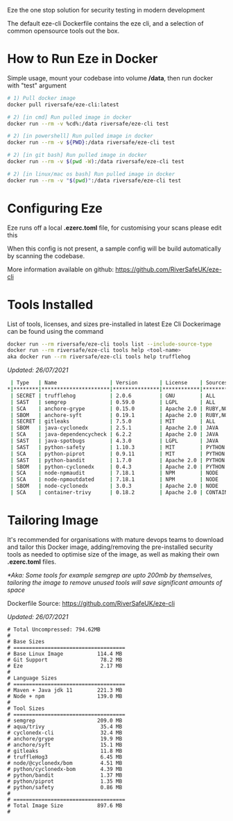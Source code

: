 Eze the one stop solution for security testing in modern development

The default eze-cli Dockerfile contains the eze cli, and a selection of common opensource tools out the box.

# How to Run Eze in Docker

Simple usage, mount your codebase into volume **/data**, then run docker with "test" argument

```bash
# 1) Pull docker image
docker pull riversafe/eze-cli:latest

# 2) [in cmd] Run pulled image in docker
docker run --rm -v %cd%:/data riversafe/eze-cli test

# 2) [in powershell] Run pulled image in docker
docker run --rm -v ${PWD}:/data riversafe/eze-cli test

# 2) [in git bash] Run pulled image in docker
docker run --rm -v $(pwd -W):/data riversafe/eze-cli test

# 2) [in linux/mac os bash] Run pulled image in docker
docker run --rm -v "$(pwd)":/data riversafe/eze-cli test
```

# Configuring Eze
Eze runs off a local **.ezerc.toml** file, for customising your scans please edit this

When this config is not present, a sample config will be build automatically by scanning the codebase.

More information available on github:
https://github.com/RiverSafeUK/eze-cli

# Tools Installed
List of tools, licenses, and sizes pre-installed in latest Eze Cli Dockerimage can be found using the command

```bash
docker run --rm riversafe/eze-cli tools list --include-source-type
docker run --rm riversafe/eze-cli tools help <tool-name>
aka docker run --rm riversafe/eze-cli tools help trufflehog
```

_Updated: 26/07/2021_
```bash
 | Type   | Name                 | Version       | License    | Sources                             | Description                                                                         |
*|********|**********************|***************|************|*************************************|*************************************************************************************|*
 | SECRET | trufflehog           | 2.0.6         | GNU        | ALL                                 | opensource secret scanner                                                           |
 | SAST   | semgrep              | 0.59.0        | LGPL       | ALL                                 | opensource multi language SAST scanner                                              |
 | SCA    | anchore-grype        | 0.15.0        | Apache 2.0 | RUBY,NODE,JAVA,PYTHON,CONTAINER     | opensource multi language SCA and container scanner                                 |
 | SBOM   | anchore-syft         | 0.19.1        | Apache 2.0 | RUBY,NODE,JAVA,PYTHON,GO,CONTAINER  | opensource multi language and container bill of materials (SBOM) generation utility |
 | SECRET | gitleaks             | 7.5.0         | MIT        | ALL                                 | opensource static key scanner                                                       |
 | SBOM   | java-cyclonedx       | 2.5.1         | Apache 2.0 | JAVA                                | opensource java bill of materials (SBOM) generation utility                         |
 | SCA    | java-dependencycheck | 6.2.2         | Apache 2.0 | JAVA                                | opensource java SCA tool class                                                      |
 | SAST   | java-spotbugs        | 4.3.0         | LGPL       | JAVA                                | opensource java SAST tool class                                                     |
 | SAST   | python-safety        | 1.10.3        | MIT        | PYTHON                              | opensource python SCA scanner                                                       |
 | SCA    | python-piprot        | 0.9.11        | MIT        | PYTHON                              | opensource python outdated dependency scanner                                       |
 | SAST   | python-bandit        | 1.7.0         | Apache 2.0 | PYTHON                              | opensource python SAST scanner                                                      |
 | SBOM   | python-cyclonedx     | 0.4.3         | Apache 2.0 | PYTHON                              | opensource python bill of materials (SBOM) generation utility                       |
 | SCA    | node-npmaudit        | 7.18.1        | NPM        | NODE                                | opensource node SCA scanner                                                         |
 | SCA    | node-npmoutdated     | 7.18.1        | NPM        | NODE                                | opensource node outdated dependency scanner                                         |
 | SBOM   | node-cyclonedx       | 3.0.3         | Apache 2.0 | NODE                                | opensource node bill of materials (SBOM) generation utility                         |
 | SCA    | container-trivy      | 0.18.2        | Apache 2.0 | CONTAINER                           | opensource container scanner                                                        |
```

# Tailoring Image
It's recommended for organisations with mature devops teams to download and tailor this Docker image, adding/removing the pre-installed security tools as needed to optimise size of the image, as well as making their own **.ezerc.toml** files.

_*Aka: Some tools for example semgrep are upto 200mb by themselves, tailoring the image to remove unused tools will save significant amounts of space_

Dockerfile Source:
https://github.com/RiverSafeUK/eze-cli


_Updated: 26/07/2021_
```
# Total Uncompressed: 794.62MB
#
# Base Sizes
# ====================================
# Base Linux Image           114.4 MB
# Git Support                 78.2 MB
# Eze                         2.17 MB
#
# Language Sizes
# ====================================
# Maven + Java jdk 11        221.3 MB
# Node + npm                 139.0 MB
#
# Tool Sizes
# ====================================
# semgrep                    209.0 MB
# aqua/trivy                  35.4 MB
# cyclonedx-cli               32.4 MB
# anchore/grype               19.9 MB
# anchore/syft                15.1 MB
# gitleaks                    11.8 MB
# truffleHog3                 6.45 MB
# node/@cyclonedx/bom         4.51 MB
# python/cyclonedx-bom        4.39 MB
# python/bandit               1.37 MB
# python/piprot               1.35 MB
# python/safety               0.86 MB
#
# ====================================
# Total Image Size           897.6 MB
#
```

